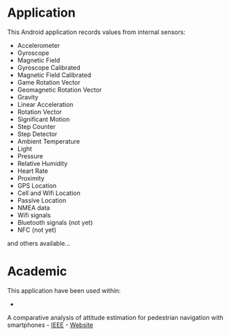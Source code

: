 # Application

This Android application records values from internal sensors:

- Accelerometer
- Gyroscope
- Magnetic Field
- Gyroscope Calibrated
- Magnetic Field Calibrated
- Game Rotation Vector
- Geomagnetic Rotation Vector
- Gravity
- Linear Acceleration
- Rotation Vector
- Significant Motion
- Step Counter
- Step Detector
- Ambient Temperature
- Light
- Pressure
- Relative Humidity
- Heart Rate
- Proximity
- GPS Location
- Cell and Wifi Location
- Passive Location
- NMEA data
- Wifi signals
- Bluetooth signals (not yet)
- NFC (not yet)

and others available...

# Academic

This application have been used within:

- 
A comparative analysis of attitude estimation for pedestrian navigation with smartphones - [IEEE](http://ieeexplore.ieee.org/xpl/articleDetails.jsp?arnumber=7346767) - [Website](http://tyrex.inria.fr/mobile/benchmarks-attitude/)
